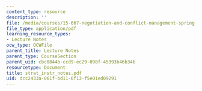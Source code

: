 ```yaml
---
content_type: resource
description: ''
file: /media/courses/15-667-negotiation-and-conflict-management-spring-2001/dcc2433a061fbd116f13f5e01ed09291_strat_instr_notes.pdf
file_type: application/pdf
learning_resource_types:
- Lecture Notes
ocw_type: OCWFile
parent_title: Lecture Notes
parent_type: CourseSection
parent_uid: cbc0844b-ccd9-ec29-098f-45393b46b34b
resourcetype: Document
title: strat_instr_notes.pdf
uid: dcc2433a-061f-bd11-6f13-f5e01ed09291
---
```

